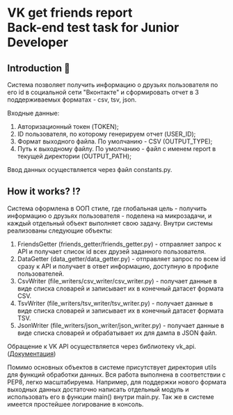 # VK get friends report</br>Back-end test task for Junior Developer

## Introduction :loudspeaker:
Система позволяет получить информацию о друзьях пользователя по его id в социальной сети "Вконтакте" и сформировать отчет в 3 поддерживаемых форматах - csv, tsv, json.

Входные данные:</br>
1. Авторизационный токен (TOKEN);</br>
2. ID пользователя, по которому генерируем отчет (USER_ID);</br>
3. Формат выходного файла. По умолчанию - CSV (OUTPUT_TYPE);</br>
4. Путь к выходному файлу. По умолчанию - файл с именем report в текущей директории (OUTPUT_PATH);</br>

Ввод данных осуществляется через файл constants.py.</br>

## How it works? :interrobang:
Система  оформлена в ООП стиле, где глобальная цель - получить информацию о друзьях пользователя - поделена на микрозадачи, и каждый отдельный объект выполняет свою задачу.
Внутри системы реализованы следующие объекты:</br>
1. FriendsGetter (friends_getter/friends_getter.py) - отправляет запрос к API и получает список id всех друзей заданного пользователя.</br>
2. DataGetter (data_getter/data_getter.py) - отправляет запрос по всем id сразу к API и получает в ответ информацию, доступную в профиле пользователей.</br>
3. CsvWriter (file_writers/csv_writer/csv_writer.py) - получает данные в виде списка словарей и записывает их в конечный датасет формата CSV.</br>
4. TsvWriter (file_writers/tsv_writer/tsv_writer.py) - получает данные в виде списка словарей и записывает их в конечный датасет формата TSV.</br>
5. JsonWriter (file_writers/json_writer/json_writer.py) - получает данные в виде списка словарей и обрабатывает их для дампа в JSON файл.</br>

Обращение к VK API осуществляется через библиотеку vk_api. (<a href="https://vk-api.readthedocs.io/en/latest/index.html">Документация</a>)</br>

Помимо основных объектов в системе присутствует директория utils для функций обработки данных.
Вся работа выполнена в соответствии с PEP8, легко масштабируема. 
Например, для поддержки нового формата выходных данных достаточно написать отдельный модуль и использовать его в функции main() внутри main.py. 
Так же в системе имеется простейшее логирование в консоль.
